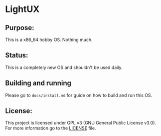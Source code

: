 # LightUX

## Purpose:
This is a x86_64 hobby OS. Nothing much.

## Status:
This is a completely new OS and shouldn't be used daily.

## Building and running
Please go to ``docs/install.md`` for guide on how to build and run this OS.

## License:
This project is licensed under GPL v3 (GNU General Public License v3.0). For more information go to the [LICENSE](LICENSE) file.


